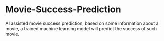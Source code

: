 # Movie-Success-Prediction
AI assisted movie success prediction, based on some information about a movie, a trained machine learning model will predict the success of such movie.
